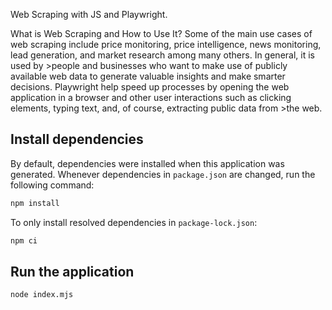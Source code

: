 Web Scraping with JS and Playwright. 

What is Web Scraping and How to Use It?
Some of the main use cases of web scraping include price monitoring, price intelligence, news monitoring, lead generation, and market research among many others. In general, it is used by >people and businesses who want to make use of publicly available web data to generate valuable insights and make smarter decisions.
Playwright help speed up processes by opening the web application in a browser and other user interactions such as clicking elements, typing text, and, of course, extracting public data from >the web.

## Install dependencies

By default, dependencies were installed when this application was generated.
Whenever dependencies in `package.json` are changed, run the following command:

```sh
npm install
```

To only install resolved dependencies in `package-lock.json`:

```sh
npm ci
```
## Run the application

```sh
node index.mjs
```
